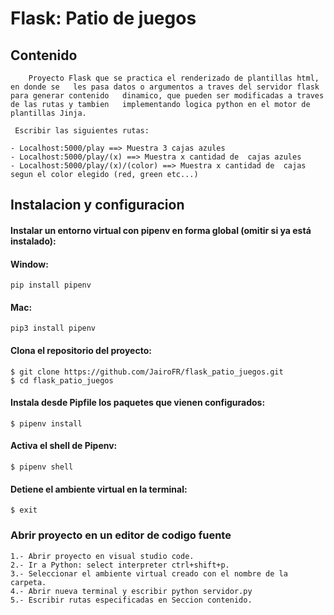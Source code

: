 #   Flask: Patio de juegos

## Contenido
~~~
    Proyecto Flask que se practica el renderizado de plantillas html, en donde se   les pasa datos o argumentos a traves del servidor flask para generar contenido   dinamico, que pueden ser modificadas a traves de las rutas y tambien   implementando logica python en el motor de plantillas Jinja.  
~~~

     Escribir las siguientes rutas: 

    - Localhost:5000/play ==> Muestra 3 cajas azules
    - Localhost:5000/play/(x) ==> Muestra x cantidad de  cajas azules
    - Localhost:5000/play/(x)/(color) ==> Muestra x cantidad de  cajas segun el color elegido (red, green etc...)

## **Instalacion y configuracion**

#### Instalar un entorno virtual con  pipenv en forma global (omitir si ya está instalado):      
#### Window:
    pip install pipenv

#### Mac:
    pip3 install pipenv



#### Clona el repositorio del proyecto: 


    $ git clone https://github.com/JairoFR/flask_patio_juegos.git  
    $ cd flask_patio_juegos

####  Instala desde Pipfile los paquetes que vienen configurados: 
    $ pipenv install

####  Activa el shell de Pipenv:
    $ pipenv shell

####  Detiene  el ambiente virtual en la terminal:
    $ exit


### Abrir proyecto en un editor de codigo fuente

    1.- Abrir proyecto en visual studio code.
    2.- Ir a Python: select interpreter ctrl+shift+p.
    3.- Seleccionar el ambiente virtual creado con el nombre de la carpeta.
    4.- Abrir nueva terminal y escribir python servidor.py
    5.- Escribir rutas especificadas en Seccion contenido.
